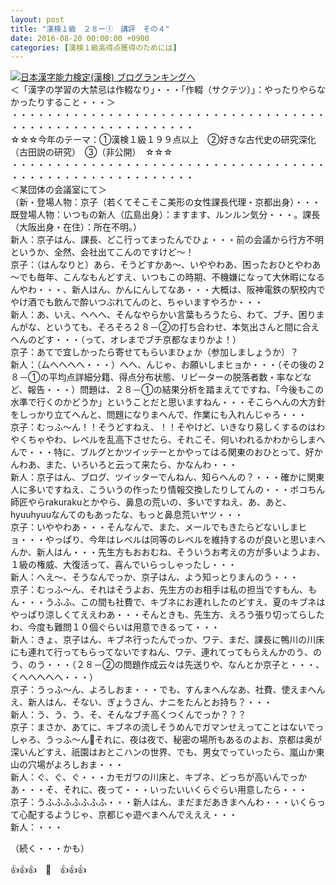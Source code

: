 ```yaml
---
layout: post
title: "漢検１級　２８ー①　講評　その４"
date: 2016-08-20 00:00:00 +0900
categories: [漢検１級高得点獲得のためには]
---
```


[![](/syuusyuu9701/assets/images/漢検１級-２８ー①-講評-その４-br_c_3028_1.gif)](http://blog.with2.net/link.php?1659096:3028 "日本漢字能力検定(漢検) ブログランキングへ")[日本漢字能力検定(漢検) ブログランキングへ](http://blog.with2.net/link.php?1659096:3028)  
＜「漢字の学習の大禁忌は作輟なり」・・・「作輟（サクテツ）」：やったりやらなかったりすること・・・＞  
・・・・・・・・・・・・・・・・・・・・・・・・・・・・・・・・・・・・・・・・・・・・・・・・・・・・・・・・・  
☆☆☆今年のテーマ：①漢検１級１９９点以上　②好きな古代史の研究深化（古田説の研究）　③（非公開）　☆☆☆　　  
・・・・・・・・・・・・・・・・・・・・・・・・・・・・・・・・・・・・・・・・・・・・・・・・・・・・・・・・・  
＜某団体の会議室にて＞  
（新・登場人物：京子（若くてそこそこ美形の女性課長代理・京都出身）・・・既登場人物：いつもの新人（広島出身）：ますます、ルンルン気分・・・。課長（大阪出身・在住）：所在不明。）  
新人：京子はん、課長、どこ行ってまったんでひょ・・・前の会議から行方不明というか、全然、会社出てこんのですけど～！  
京子：（はんなりと）あら、そうどすかあ～、いややわあ、困ったおひとやわあ～でも毎年、こんなもんどすえ、いつもこの時期、不機嫌になって大休暇になるんやわ・・・、新人はん、かんにんしてなあ・・・大概は、阪神電鉄の駅校内でやけ酒でも飲んで酔いつぶれてんのと、ちゃいますやろか・・・  
新人：あ、いえ、へへへ、そんなやらかい言葉もろうたら、わて、ブチ、困りまんがな、というても、そろそろ２８－②の打ち合わせ、本気出さんと間に合えへんのどす・・・（って、オレまでブチ京都なまりかよ！）  
京子：あてで宜しかったら寄せてもらいまひょか（参加しましょうか）？  
新人：（ムへへへへ・・・）へへ、んじゃ、お願いしまヒョか・・・（その後の２８－①の平均点詳細分籍、得点分布状態、リピーターの脱落者数・率などなど、報告・・・）問題は、２８－①の結果分析を踏まえてですね、「今後もこの水準で行くのかどうか」ということだと思いますねん・・・そこらへんの大方針をしっかり立てへんと、問題になりまへんで、作業にも入れんじゃろ・・・  
京子：むっふ～ん！！そうどすねえ、！！そやけど、いきなり易しくするのはわやくちゃやわ、レベルを乱高下させたら、それこそ、何いわれるかわからしまへんで・・・特に、ブルグとかツイッテーとかやってはる関東のおひとって、好かんわあ、また、いろいろと云って来たら、かなんわ・・・  
新人：京子はん、ブログ、ツイッターでんねん、知らへんの？・・・確かに関東人に多いですねえ、こういうの作ったり情報交換したりしてんの・・・ボコちん師匠やらrakurakuとかやら、鼻息の荒いの、多いですねえ、あ、あと、hyuuhyuuなんてのもあったな、もっと鼻息荒いヤツ・・・  
京子：いややわあ・・・そんなんで、また、メールでもきたらどないしまヒョ・・・やっぱり、今年はレベルは同等のレベルを維持するのが良いと思いまへんか、新人はん・・・先生方もおおむね、そういうお考えの方が多いようよお、１級の権威、大復活って、喜んでいらっしゃったし・・・  
新人：へえ～、そうなんでっか、京子はん、よう知っとりまんのう・・・  
京子：むっふ～ん、それはそうよお、先生方のお相手は私の担当ですもん、もん・・・うふふ、この間も社費で、キブネにお連れしたのどすえ、夏のキブネはやっぱり涼しくてええわあ・・・そんときも、先生方、えろう張り切ってらしたわ、今度も難問１０個ぐらいは用意できるって・・・  
新人：きょ、京子はん、キブネ行ったんでっか、ワテ、まだ、課長に鴨川の川床にも連れて行ってもらってないですねん、ワテ、連れてってもらえんかのう、のう、のう・・・（２８－②の問題作成云々は先送りや、なんとか京子と・・・、くへへへへへ・・・）  
京子：うっふ～ん、よろしおま・・・でも、すんまへんなあ、社費、使えまへんえ、新人はん、そない、ぎょうさん、ナニをたんとお持ち？・・・  
新人：う、う、う、そ、そんなブチ高くつくんでっか？？？  
京子：まさか、あてに、キブネの流しそうめんでガマンせえってことはないでっしゃろ、うっふ～ん💛それに、夜は夜で、秘密の場所もあるのよお、京都は奥が深いんどすえ、祇園はおとこハンの世界、でも、男女でっていったら、嵐山か東山の穴場がよろしおま・・・  
新人：ぐ、ぐ、ぐ・・・カモガワの川床と、キブネ、どっちが高いんでっかあ・・・そ、それに、夜って・・・いったいいくらぐらい用意したら・・・  
京子：うふふふふふふふ・・・新人はん、まだまだあきまへんわ・・・いくらって心配するようじゃ、京都じゃ遊べまへんでえええ・・・  
新人：・・・  
  
  
（続く・・・かも）  
  
👍👍👍　🐒　👍👍👍